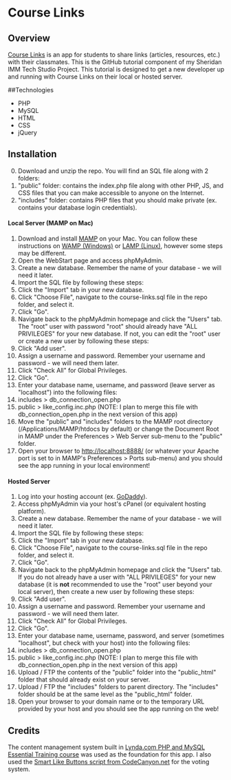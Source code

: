 # Course Links

## Overview
[Course Links](http://bit.ly/course-links-demo) is an app for students to share links (articles, resources, etc.) with their classmates. This is the GitHub tutorial component of my Sheridan IMM Tech Studio Project. This tutorial is designed to get a new developer up and running with Course Links on their local or hosted server. 

##Technologies
* PHP
* MySQL
* HTML
* CSS
* jQuery

## Installation
0. Download and unzip the repo. You will find an SQL file along with 2 folders:
  1. "public" folder: contains the index.php file along with other PHP, JS, and CSS files that you can make accessible to anyone on the Internet.
  2. "includes" folder: contains PHP files that you should make private (ex. contains your database login credentials).
 
#### Local Server (MAMP on Mac)
1. Download and install [MAMP](https://www.mamp.info/en/) on your Mac. You can follow these instructions on [WAMP (Windows)](http://www.wampserver.com/en/) or [LAMP (Linux)](https://bitnami.com/stack/lamp/installer), however some steps may be different.
2. Open the WebStart page and access phpMyAdmin.
3. Create a new database. Remember the name of your database - we will need it later.
4. Import the SQL file by following these steps:
  1. Click the "Import" tab in your new database.
  2. Click "Choose File", navigate to the course-links.sql file in the repo folder, and select it. 
  3. Click "Go".
5. Navigate back to the phpMyAdmin homepage and click the "Users" tab. The "root" user with password "root" should already have "ALL PRIVILEGES" for your new database. If not, you can edit the "root" user or create a new user by following these steps:
  1. Click "Add user". 
  2. Assign a username and password. Remember your username and password - we will need them later.
  3. Click "Check All" for Global Privileges.
  4. Click "Go".
6. Enter your database name, username, and password (leave server as "localhost") into the following files:
  1. includes > db_connection_open.php
  2. public > like_config.inc.php (NOTE: I plan to merge this file with db_connection_open.php in the next version of this app)
7. Move the "public" and "includes" folders to the MAMP root directory (/Applications/MAMP/htdocs by default) or change the Document Root in MAMP under the Preferences > Web Server sub-menu to the "public" folder.
8. Open your browser to [http://localhost:8888/](http://localhost:8888/) (or whatever your Apache port is set to in MAMP's Preferences > Ports sub-menu) and you should see the app running in your local environment!

#### Hosted Server
1. Log into your hosting account (ex. [GoDaddy](https://ca.godaddy.com/hosting/web-hosting)).
2. Access phpMyAdmin via your host's cPanel (or equivalent hosting platform).
3. Create a new database. Remember the name of your database - we will need it later.
4. Import the SQL file by following these steps:
  1. Click the "Import" tab in your new database.
  2. Click "Choose File", navigate to the course-links.sql file in the repo folder, and select it. 
  3. Click "Go".
5. Navigate back to the phpMyAdmin homepage and click the "Users" tab. If you do not already have a user with "ALL PRIVILEGES" for your new database (it is **not** recommended to use the "root" user beyond your local server), then create a new user by following these steps:
  1. Click "Add user". 
  2. Assign a username and password. Remember your username and password - we will need them later.
  3. Click "Check All" for Global Privileges.
  4. Click "Go".
6. Enter your database name, username, password, and server (sometimes "localhost", but check with your host) into the following files:
  1. includes > db_connection_open.php
  2. public > like_config.inc.php (NOTE: I plan to merge this file with db_connection_open.php in the next version of this app)
7. Upload / FTP the contents of the "public" folder into the "public_html" folder that should already exist on your server.
8. Upload / FTP the "includes" folders to parent directory. The "includes" folder should be at the same level as the "public_html" folder.
9. Open your browser to your domain name or to the temporary URL provided by your host and you should see the app running on the web!

## Credits
The content management system built in [Lynda.com PHP and MySQL Essential Training course](https://www.lynda.com/MySQL-tutorials/PHP-MySQL-Essential-Training/119003-2.html) was used as the foundation for this app. I also used the [Smart Like Buttons script from CodeCanyon.net](https://codecanyon.net/item/smart-like-buttons/5299190?s_rank=4) for the voting system.
